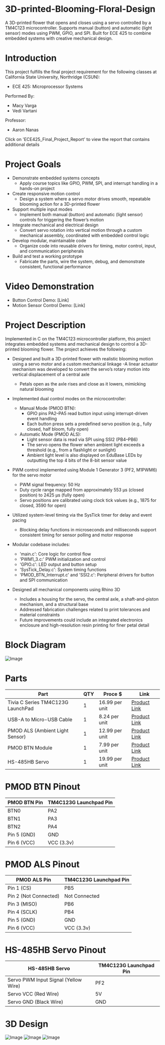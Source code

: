 # 3D-printed-Blooming-Floral-Design
A 3D-printed flower that opens and closes using a servo controlled by a TM4C123 microcontroller. Supports manual (button) and automatic (light sensor) modes using PWM, GPIO, and SPI. Built for ECE 425 to combine embedded systems with creative mechanical design.

# Introduction
This project fulfills the final project requirement for the following classes at California State University, Northridge (CSUN):
- ECE 425: Microprocessor Systems

Performed By:
- Macy Varga
- Vedi Vartani

Professor:
- Aaron Nanas

Click on 'ECE425_Final_Project_Report' to view the report that contains additional details

# Project Goals
- Demonstrate embedded systems concepts
    - Apply course topics like GPIO, PWM, SPI, and interrupt handling in a hands-on project
- Create responsive motion control
    - Design a system where a servo motor drives smooth, repeatable blooming action for a 3D-printed flower
- Support multiple input modes
    - Implement both manual (button) and automatic (light sensor) controls for triggering the flower’s motion
- Integrate mechanical and electrical design
    - Convert servo rotation into vertical motion through a custom mechanical assembly, coordinated with embedded control logic
- Develop modular, maintainable code
    -  Organize code into reusable drivers for timing, motor control, input, and communication peripherals
- Build and test a working prototype
    - Fabricate the parts, wire the system, debug, and demonstrate consistent, functional performance
# Video Demonstration
- Button Control Demo: [Link]
- Motion Sensor Control Demo: [Link]


# Project Description
Implemented in C on the TM4C123 microcontroller platform, this project integrates embedded systems and mechanical design to control a 3D-printed blooming flower. The project achieves the following:

- Designed and built a 3D-printed flower with realistic blooming motion using a servo motor and a custom mechanical linkage
  -A linear actuator mechanism was developed to convert the servo’s rotary motion into vertical displacement of a central axle
  - Petals open as the axle rises and close as it lowers, mimicking natural blooming

- Implemented dual control modes on the microcontroller:
    - Manual Mode (PMOD BTN):
      - GPIO pins PA2–PA5 read button input using interrupt-driven event handling
      - Each button press sets a predefined servo position (e.g., fully closed, half bloom, fully open)
    - Automatic Mode (PMOD ALS):
      - Light sensor data is read via SPI using SSI2 (PB4–PB6)
      - The servo opens the flower when ambient light exceeds a threshold (e.g., from a flashlight or sunlight)
      - Ambient light level is also displayed on EduBase LEDs by outputting the top 4 bits of the 8-bit sensor value

- PWM control implemented using Module 1 Generator 3 (PF2, M1PWM6) for the servo motor
  - PWM signal frequency: 50 Hz
  - Duty cycle range mapped from approximately 553 μs (closed position) to 2425 μs (fully open)
  - Servo positions are calibrated using clock tick values (e.g., 1875 for closed, 3590 for open)

- Utilized system-level timing via the SysTick timer for delay and event pacing
  - Blocking delay functions in microseconds and milliseconds support consistent timing for sensor polling and motor response

- Modular codebase includes:
  - 'main.c': Core logic for control flow
  - 'PWM1_3.c:' PWM initialization and control
  - 'GPIO.c': LED output and button setup
  - 'SysTick_Delay.c': System timing functions
  - 'PMOD_BTN_Interrupt.c' and 'SSI2.c': Peripheral drivers for button and SPI communication
 
- Designed all mechanical components using Rhino 3D
  - Includes a housing for the servo, the central axle, a shaft-and-piston mechanism, and a structural base
  - Addressed fabrication challenges related to print tolerances and material constraints
  - Future improvements could include an integrated electronics enclosure and high-resolution resin printing for finer petal detail

 # Block Diagram
 ![Image](https://github.com/user-attachments/assets/d2e53a00-e8b3-41da-88ea-2a3454e62eb6)

 # Parts
 | Part | QTY | Proce $ | Link|
 | --- | --- | --- | --- |
 | Tivia C Series TM4C123G LaunchPad | 1 | 16.99 per unit | [Product Link](https://www.ti.com/tool/EK-TM4C123GXL)
 | USB-A to Micro-USB Cable | 1 | 8.24 per unit | [Product Link](https://www.amazon.com/Amazon-Basics-Charging-Transfer-Gold-Plated/dp/B07232M876?th=1)
 | PMOD ALS (Ambient Light Sensor) | 1 | 12.99 per unit | [Product Link](https://digilent.com/shop/pmod-als-ambient-light-sensor/?srsltid=AfmBOoo0kxgvVAwQuc-BNFxNm-8LzqFudKycYnibmbCsAVFQNEUlxlfY)
 | PMOD BTN Module | 1 | 7.99 per unit | [Product Link](https://digilent.com/shop/pmod-btn-4-user-pushbuttons/)
 | HS-485HB Servo | 1 | 19.99 per unit | [Product Link](https://www.servocity.com/hs-485hb-servo/)

 # PMOD BTN Pinout
 | PMOD BTN Pin | TM4C123G Launchpad Pin | 
 | --- | --- |
 | BTN0 | PA2
 | BTN1 | PA3
 | BTN2 | PA4
 | Pin 5 (GND) | GND
 | Pin 6 (VCC) | VCC (3.3v)

 # PMOD ALS Pinout
 | PMOD ALS Pin | TM4C123G Launchpad Pin | 
 | --- | --- |
 | Pin 1 (CS) | PB5
 | Pin 2 (Not Connected) | Not Connected
 | Pin 3 (MISO) | PB6
 | Pin 4 (SCLK) | PB4
 | Pin 5 (GND) | GND
 | Pin 6 (VCC) | VCC (3.3v)

 # HS-485HB Servo Pinout
 | HS-485HB Servo | TM4C123G Launchpad Pin | 
 | --- | --- |
 | Servo PWM Input Signal (Yellow Wire) | PF2
 | Servo VCC (Red Wire) | 5V
 | Servo GND (Black Wire) | GND
 
 # 3D Design
![Image](https://github.com/user-attachments/assets/3b287ff7-df22-49b9-ad22-7f59f2f394b7)
![Image](https://github.com/user-attachments/assets/607cbd0c-fd04-499a-b422-ddad21d295f2)
![Image](https://github.com/user-attachments/assets/b4c5e71d-284b-4ea3-a8d8-961f65828251)
